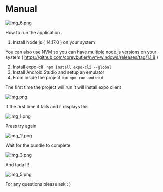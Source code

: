 # Manual

![img_6.png](img_6.png)

How to run the application .


1) Install Node.js  ( 14.17.0 ) on your system

You can also use NVM so you can have multiple node.js versions on your system ( https://github.com/coreybutler/nvm-windows/releases/tag/1.1.8 )

2) Install expo-cli
   ` npm install expo-cli --global`
3) Install Android Studio and setup an emulator
4) From inside the project run `npm run android`

The first time the project will run it will install expo client

![img.png](img.png)

If the first time if fails and it displays this 

![img_1.png](img_1.png)

Press try again 

![img_2.png](img_2.png)

Wait for the bundle to complete 

![img_3.png](img_3.png)

And tada !!!

![img_5.png](img_5.png)

For any questions please ask : )
